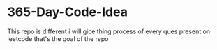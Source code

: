 # 365-Day-Code-Idea
This repo is different i will gice thing process of every ques present on leetcode that's the goal of the repo
